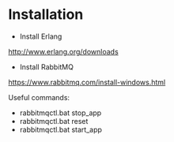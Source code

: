 # Installation

- Install Erlang

http://www.erlang.org/downloads

- Install RabbitMQ

https://www.rabbitmq.com/install-windows.html

Useful commands:

- rabbitmqctl.bat stop_app
- rabbitmqctl.bat reset
- rabbitmqctl.bat start_app
